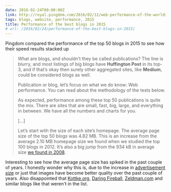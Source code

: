 ```yaml
---
date: 2016-02-24T00:00:00Z
link: http://royal.pingdom.com/2016/02/12/web-performance-of-the-worlds-top-50-blogs/
tags: blogs, website, performance, 2015
title: Performance of the best blogs in 2015
# url: /2016/02/24/performance-of-the-best-blogs-in-2015/
---
```


Pingdom compared the performance of the top 50 blogs in 2015 to see how their speed results stacked up

> What are blogs, and shouldn’t they be called publications? The line is blurry, and most listings of big blogs have **Huffington Post** in its top-3, and if that’s okay then surely other aggregated sites, like **Medium**, could be considered blogs as well.
> 
> Publication or blog, let’s focus on what we do know: Web performance. You can read about the methodology of the tests below.
> 
> As expected, performance among these top 50 publications is quite the mix. There are sites that are small, fast, big, large, and everything in between. We have all the numbers and charts for you.
> 
> [...]
> 
> Let’s start with the size of each site’s homepage. The average page size of the top 50 blogs was 4.82 MB. This is an increase from the average 2.10 MB homepage size we found when we studied the top 100 blogs in 2012. It’s also a big jump from the 934 kB in average size [we found in 2008](http://royal.pingdom.com/2008/11/05/load-size-analysis-of-the-top-100-blogs/).

Interesting to see how the average page size has spiked in the past couple of years. I honestly wonder why this is, due to the increase in [advertisement size](/2015/11/advertising/) or just that images have become better quality over the past couple of years. Also disappointed that [Kottke.org](http://kottke.org), [Daring Fireball](http://daringfireball.net), [Zeldman.com](https://zeldman.com) and similar blogs like that weren't in the list.